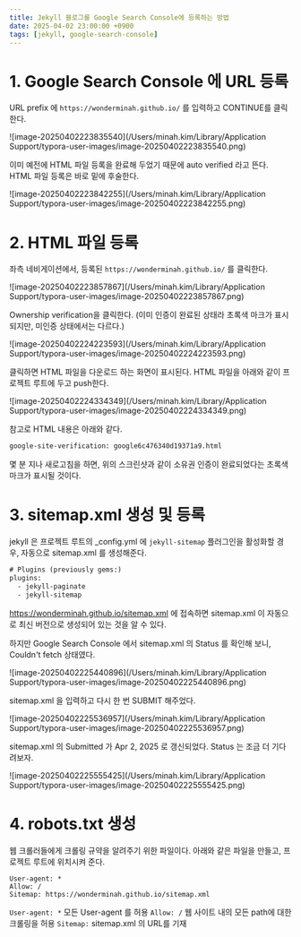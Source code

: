 ```yaml
---
title: Jekyll 블로그를 Google Search Console에 등록하는 방법
date: 2025-04-02 23:00:00 +0900
tags: [jekyll, google-search-console]
---
```


# 1. Google Search Console 에 URL 등록

URL prefix 에 `https://wonderminah.github.io/` 를 입력하고 CONTINUE를 클릭한다.

![image-20250402223835540](/Users/minah.kim/Library/Application Support/typora-user-images/image-20250402223835540.png)

이미 예전에 HTML 파일 등록을 완료해 두었기 때문에 auto verified 라고 뜬다. HTML 파일 등록은 바로 밑에 후술한다.

![image-20250402223842255](/Users/minah.kim/Library/Application Support/typora-user-images/image-20250402223842255.png)

# 2. HTML 파일 등록

좌측 네비게이션에서, 등록된 `https://wonderminah.github.io/` 를 클릭한다.

![image-20250402223857867](/Users/minah.kim/Library/Application Support/typora-user-images/image-20250402223857867.png)

Ownership verification을 클릭한다. (이미 인증이 완료된 상태라 초록색 마크가 표시되지만, 미인증 상태에서는 다르다.)

![image-20250402224223593](/Users/minah.kim/Library/Application Support/typora-user-images/image-20250402224223593.png)

클릭하면 HTML 파일을 다운로드 하는 화면이 표시된다. HTML 파일을 아래와 같이 프로젝트 루트에 두고 push한다.

![image-20250402224334349](/Users/minah.kim/Library/Application Support/typora-user-images/image-20250402224334349.png)

참고로 HTML 내용은 아래와 같다.

```html
google-site-verification: google6c476340d19371a9.html
```

몇 분 지나 새로고침을 하면, 위의 스크린샷과 같이 소유권 인증이 완료되었다는 초록색 마크가 표시될 것이다.

# 3. sitemap.xml 생성 및 등록

jekyll 은 프로젝트 루트의 _config.yml 에 `jekyll-sitemap` 플러그인을 활성화할 경우, 자동으로 sitemap.xml 를 생성해준다.

```xml
# Plugins (previously gems:)
plugins:
  - jekyll-paginate
  - jekyll-sitemap
```

https://wonderminah.github.io/sitemap.xml 에 접속하면 sitemap.xml 이 자동으로 최신 버전으로 생성되어 있는 것을 알 수 있다.



하지만 Google Search Console 에서 sitemap.xml 의 Status 를 확인해 보니, Couldn't fetch 상태였다.

![image-20250402225440896](/Users/minah.kim/Library/Application Support/typora-user-images/image-20250402225440896.png)

sitemap.xml 을 입력하고 다시 한 번 SUBMIT 해주었다.

![image-20250402225536957](/Users/minah.kim/Library/Application Support/typora-user-images/image-20250402225536957.png)

sitemap.xml 의 Submitted 가 Apr 2, 2025 로 갱신되었다. Status 는 조금 더 기다려보자.

![image-20250402225555425](/Users/minah.kim/Library/Application Support/typora-user-images/image-20250402225555425.png)

# 4. robots.txt 생성

웹 크롤러들에게 크롤링 규약을 알려주기 위한 파일이다.
아래와 같은 파일을 만들고, 프로젝트 루트에 위치시켜 준다.

```
User-agent: *
Allow: /
Sitemap: https://wonderminah.github.io/sitemap.xml
```

`User-agent: *` 모든 User-agent 를 허용
`Allow: /` 웹 사이트 내의 모든 path에 대한 크롤링을 허용
`Sitemap:` sitemap.xml 의 URL를 기재